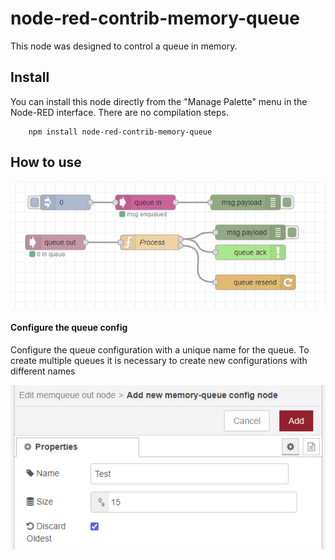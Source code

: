 # node-red-contrib-memory-queue

This node was designed to control a queue in memory.

Install
-----------
You can install this node directly from the "Manage Palette" menu in the Node-RED interface. There are no compilation steps.

        npm install node-red-contrib-memory-queue

How to use
-----------
![Example Flow](/example/flow_example.png)

#### Configure the queue config
Configure the queue configuration with a unique name for the queue. To create multiple queues it is necessary to create new configurations with different names

![Example Configure](/example/config_example.png)
